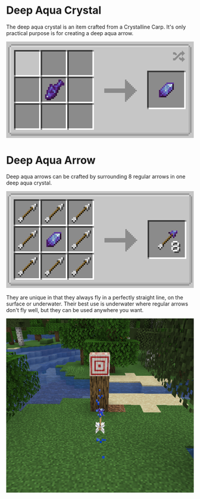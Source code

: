 # Deep Aqua Crystal

The deep aqua crystal is an item crafted from a Crystalline Carp. It's only practical purpose is for creating a deep aqua arrow.

![deep-aqua-crystal-recipe](../assets/images/recipes/deep-aqua-crystal.png)

# Deep Aqua Arrow

Deep aqua arrows can be crafted by surrounding 8 regular arrows in one deep aqua crystal.

![deep-aqua-arrow-recipe](../assets/images/recipes/deep-aqua-arrow.png)

They are unique in that they always fly in a perfectly straight line, on the surface or underwater. Their best use is underwater where regular arrows don't fly well, but they can be used anywhere you want.

![deep-aqua-arrow](/assets/images/deep-aqua-arrow.png)